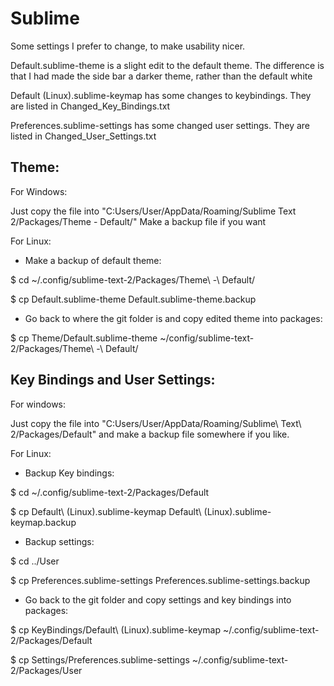 Sublime
=======

Some settings I prefer to change, to make usability nicer.

Default.sublime-theme is a slight edit to the default theme. The difference
is that I had made the side bar a darker theme, rather than the default white

Default (Linux).sublime-keymap has some changes to keybindings. They are listed
in Changed_Key_Bindings.txt

Preferences.sublime-settings has some changed user settings. They are listed in
Changed_User_Settings.txt


Theme:
--------
For Windows:

Just copy the file into "C:Users/User/AppData/Roaming/Sublime Text 2/Packages/Theme - Default/"
Make a backup file if you want


For Linux:

- Make a backup of default theme:

$ cd ~/.config/sublime-text-2/Packages/Theme\ -\ Default/

$ cp Default.sublime-theme Default.sublime-theme.backup


- Go back to where the git folder is and copy edited theme into packages:

$ cp Theme/Default.sublime-theme ~/config/sublime-text-2/Packages/Theme\ -\ Default/


Key Bindings and User Settings:
--------------------------------
For windows:

Just copy the file into "C:Users/User/AppData/Roaming/Sublime\ Text\ 2/Packages/Default"
and make a backup file somewhere if you like.


For Linux:
- Backup Key bindings:

$ cd ~/.config/sublime-text-2/Packages/Default

$ cp Default\ \(Linux\).sublime-keymap Default\ \(Linux\).sublime-keymap.backup

- Backup settings:

$ cd ../User

$ cp Preferences.sublime-settings Preferences.sublime-settings.backup


- Go back to the git folder and copy settings and key bindings into packages:

$ cp KeyBindings/Default\ \(Linux\).sublime-keymap ~/.config/sublime-text-2/Packages/Default

$ cp Settings/Preferences.sublime-settings ~/.config/sublime-text-2/Packages/User
